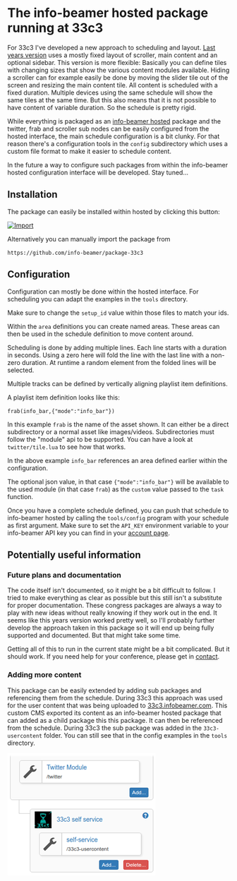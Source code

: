 # The info-beamer hosted package running at 33c3

For 33c3 I've developed a new approach to scheduling
and layout. [Last years version](https://github.com/info-beamer/package-32c3-screens)
uses a mostly fixed layout of scroller, main content and an
optional sidebar. This version is more flexible: Basically
you can define tiles with changing sizes that show the
various content modules available. Hiding a scroller can
for example easily be done by moving the slider tile out of
the screen and resizing the main content tile. All content
is scheduled with a fixed duration. Multiple devices using
the same schedule will show the same tiles at the same time.
But this also means that it is not possible to have content
of variable duration. So the schedule is pretty rigid.

While everything is packaged as an
[info-beamer hosted](https://info-beamer.com/hosted)
package and the twitter, frab and scroller sub nodes
can be easily configured from the hosted interface,
the main schedule configuration is a bit clunky.
For that reason there's a configuration tools in
the `config` subdirectory which uses a custom
file format to make it easier to schedule content.

In the future a way to configure such packages from within
the info-beamer hosted configuration interface will be
developed. Stay tuned...

## Installation

The package can easily be installed within hosted by
clicking this button:

[![Import](https://cdn.infobeamer.com/s/img/import.png)](https://info-beamer.com/use?url=https://github.com/info-beamer/package-33c3)

Alternatively you can manually import the package from

```
https://github.com/info-beamer/package-33c3
```

## Configuration

Configuration can mostly be done within the hosted
interface. For scheduling you can adapt the examples in the
`tools` directory.

Make sure to change the `setup_id` value within those files
to match your ids.

Within the `area` definitions you can create named areas.
These areas can then be used in the schedule definition to
move content around.

Scheduling is done by adding multiple lines. Each line
starts with a duration in seconds. Using a zero here will
fold the line with the last line with a non-zero duration.
At runtime a random element from the folded lines will be
selected.

Multiple tracks can be defined by vertically aligning
playlist item definitions.

A playlist item definition looks like this:

```
frab(info_bar,{"mode":"info_bar"})
```

In this example `frab` is the name of the asset shown. It
can either be a direct subdirectory or a normal asset like
images/videos. Subdirectories must follow the "module" api
to be supported.  You can have a look at `twitter/tile.lua`
to see how that works.

In the above example `info_bar` references an area defined
earlier within the configuration.

The optional json value, in that case `{"mode":"info_bar"}`
will be available to the used module (in that case `frab`)
as the `custom` value passed to the `task` function.

Once you have a complete schedule defined, you can push that
schedule to info-beamer hosted by calling the `tools/config`
program with your schedule as first argument. Make sure to
set the `API_KEY` environment variable to your info-beamer
API key you can find in your [account page](https://info-beamer.com/account).

## Potentially useful information

### Future plans and documentation

The code itself isn't documented, so it might be a bit
difficult to follow. I tried to make everything as clear as
possible but this still isn't a substitute for proper
documentation. These congress packages are always a way to
play with new ideas without really knowing if they work out
in the end. It seems like this years version worked pretty
well, so I'll probably further develop the approach taken in
this package so it will end up being fully supported and
documented. But that might take some time.

Getting all of this to run in the current state might be
a bit complicated. But it should work. If you need help for
your conference, please get in
[contact](https://info-beamer.com/contact).

### Adding more content

This package can be easily extended by adding sub packages
and referencing them from the schedule. During 33c3 this
approach was used for the user content that was being
uploaded to
[33c3.infobeamer.com](https://github.com/info-beamer/33c3-cms).
This custom CMS exported its content as an info-beamer
hosted package that can added as a child package this this
package. It can then be referenced from the schedule.
During 33c3 the sub package was added in the
`33c3-usercontent` folder.  You can still see that in the
config examples in the `tools` directory.

![sub packages](tools/sub-package.png)
